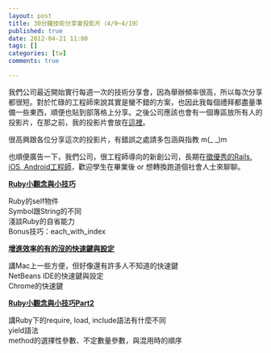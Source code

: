 ```yaml
---
layout: post
title: 30分鐘技術分享會投影片（4/9~4/19）
published: true
date: 2012-04-21 11:00
tags: []
categories: [tw]
comments: true

---
```



我們公司最近開始實行每週一次的技術分享會，因為舉辦頻率很高，所以每次分享都很短。對於忙碌的工程師來說其實是蠻不錯的方案，也因此我每個禮拜都盡量準備一些東西，順便也貼到部落格上分享。之後公司應該也會有一個專區放所有人的投影片，在那之前，我的投影片會放在[這裡][1]。  
  
很高興跟各位分享這次的投影片，有錯誤之處請多包涵與指教 m(_ _)m  
  
也順便廣告一下，我們公司，很工程師導向的新創公司，長期在[徵優秀的Rails, iOS, Android工程師][2]，歡迎學生在畢業後 or 想轉換跑道個社會人士來聊聊。  
  

**[Ruby小觀念與小技巧][3]** 

Ruby的self物件  
Symbol跟String的不同  
淺談Ruby的自省能力  
Bonus技巧：each_with_index  
  

**[增進效率的有的沒的快速鍵與設定][4]** 

講Mac上一些方便，但好像還有許多人不知道的快速鍵  
NetBeans IDE的快速鍵與設定  
Chrome的快速鍵  
  
  

**[Ruby小觀念與小技巧Part2][5]** 

講Ruby下的require, load, include語法有什麼不同  
yield語法  
method的選擇性參數、不定數量參數，與混用時的順序

[1]: http://littlebmix.blogspot.com/p/slides.html
[2]: http://jobs.inside.com.tw/jobs/1011-ruby-on-rails-developers-%E9%9B%B2%E7%AB%AF%E7%B7%9A%E4%B8%8A%E7%A7%91%E6%8A%80
[3]: http://www.slideshare.net/BruceLi2/30ruby-12627763 (Ruby小觀念與小技巧)
[4]: http://www.slideshare.net/BruceLi2/ss-12627779 (增進效率的有的沒的快速鍵與設定)
[5]: http://www.slideshare.net/BruceLi2/rubypart2 (Ruby小觀念與小技巧Part2)
